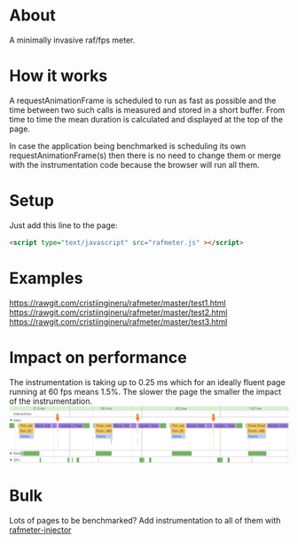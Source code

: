 # About
A minimally invasive raf/fps meter.


# How it works
A requestAnimationFrame is scheduled to run as fast as possible and the time between two such calls is measured and stored in a short buffer. From time to time the mean duration is calculated and displayed at the top of the page.

In case the application being benchmarked is scheduling its own requestAnimationFrame(s) then there is no need to change them or merge with the instrumentation code because the browser will run all them.


# Setup
Just add this line to the page:
```html
<script type="text/javascript" src="rafmeter.js" ></script>
```

# Examples
https://rawgit.com/cristiingineru/rafmeter/master/test1.html
https://rawgit.com/cristiingineru/rafmeter/master/test2.html
https://rawgit.com/cristiingineru/rafmeter/master/test3.html


# Impact on performance
The instrumentation is taking up to 0.25 ms which for an ideally fluent page running at 60 fps means 1.5%. The slower the page the smaller the impact of the instrumentation.
![alt text](timeline.png)


# Bulk
Lots of pages to be benchmarked? Add instrumentation to all of them with [rafmeter-injector](https://github.com/cristiingineru/rafmeter-injector)
